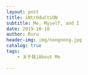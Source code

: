 ```yaml
---
layout: post
title: iNtrOduCtiON
subtitle: Me, Myself, and I
date: 2019-10-10
author: Ruru
header-img: img/nongnong.jpg
catalog: true
tags:
    - 关于我|About Me
    
---    
```

 
    
   
